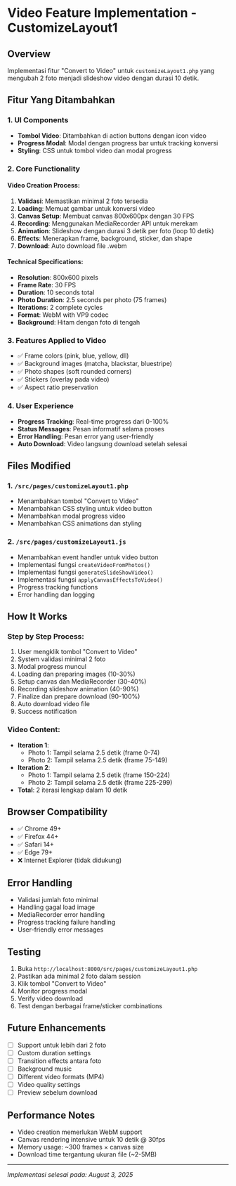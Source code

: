 # Video Feature Implementation - CustomizeLayout1

## Overview
Implementasi fitur "Convert to Video" untuk `customizeLayout1.php` yang mengubah 2 foto menjadi slideshow video dengan durasi 10 detik.

## Fitur Yang Ditambahkan

### 1. UI Components
- **Tombol Video**: Ditambahkan di action buttons dengan icon video
- **Progress Modal**: Modal dengan progress bar untuk tracking konversi
- **Styling**: CSS untuk tombol video dan modal progress

### 2. Core Functionality

#### Video Creation Process:
1. **Validasi**: Memastikan minimal 2 foto tersedia
2. **Loading**: Memuat gambar untuk konversi video
3. **Canvas Setup**: Membuat canvas 800x600px dengan 30 FPS
4. **Recording**: Menggunakan MediaRecorder API untuk merekam
5. **Animation**: Slideshow dengan durasi 3 detik per foto (loop 10 detik)
6. **Effects**: Menerapkan frame, background, sticker, dan shape
7. **Download**: Auto download file .webm

#### Technical Specifications:
- **Resolution**: 800x600 pixels
- **Frame Rate**: 30 FPS
- **Duration**: 10 seconds total
- **Photo Duration**: 2.5 seconds per photo (75 frames)
- **Iterations**: 2 complete cycles
- **Format**: WebM with VP9 codec
- **Background**: Hitam dengan foto di tengah

### 3. Features Applied to Video
- ✅ Frame colors (pink, blue, yellow, dll)
- ✅ Background images (matcha, blackstar, bluestripe)
- ✅ Photo shapes (soft rounded corners)
- ✅ Stickers (overlay pada video)
- ✅ Aspect ratio preservation

### 4. User Experience
- **Progress Tracking**: Real-time progress dari 0-100%
- **Status Messages**: Pesan informatif selama proses
- **Error Handling**: Pesan error yang user-friendly
- **Auto Download**: Video langsung download setelah selesai

## Files Modified

### 1. `/src/pages/customizeLayout1.php`
- Menambahkan tombol "Convert to Video"
- Menambahkan CSS styling untuk video button
- Menambahkan modal progress video
- Menambahkan CSS animations dan styling

### 2. `/src/pages/customizeLayout1.js`
- Menambahkan event handler untuk video button
- Implementasi fungsi `createVideoFromPhotos()`
- Implementasi fungsi `generateSlideShowVideo()`
- Implementasi fungsi `applyCanvasEffectsToVideo()`
- Progress tracking functions
- Error handling dan logging

## How It Works

### Step by Step Process:
1. User mengklik tombol "Convert to Video"
2. System validasi minimal 2 foto
3. Modal progress muncul
4. Loading dan preparing images (10-30%)
5. Setup canvas dan MediaRecorder (30-40%)
6. Recording slideshow animation (40-90%)
7. Finalize dan prepare download (90-100%)
8. Auto download video file
9. Success notification

### Video Content:
- **Iteration 1**: 
  - Photo 1: Tampil selama 2.5 detik (frame 0-74)
  - Photo 2: Tampil selama 2.5 detik (frame 75-149)
- **Iteration 2**: 
  - Photo 1: Tampil selama 2.5 detik (frame 150-224)
  - Photo 2: Tampil selama 2.5 detik (frame 225-299)
- **Total**: 2 iterasi lengkap dalam 10 detik

## Browser Compatibility
- ✅ Chrome 49+
- ✅ Firefox 44+
- ✅ Safari 14+
- ✅ Edge 79+
- ❌ Internet Explorer (tidak didukung)

## Error Handling
- Validasi jumlah foto minimal
- Handling gagal load image
- MediaRecorder error handling
- Progress tracking failure handling
- User-friendly error messages

## Testing
1. Buka `http://localhost:8000/src/pages/customizeLayout1.php`
2. Pastikan ada minimal 2 foto dalam session
3. Klik tombol "Convert to Video"
4. Monitor progress modal
5. Verify video download
6. Test dengan berbagai frame/sticker combinations

## Future Enhancements
- [ ] Support untuk lebih dari 2 foto
- [ ] Custom duration settings
- [ ] Transition effects antara foto
- [ ] Background music
- [ ] Different video formats (MP4)
- [ ] Video quality settings
- [ ] Preview sebelum download

## Performance Notes
- Video creation memerlukan WebM support
- Canvas rendering intensive untuk 10 detik @ 30fps
- Memory usage: ~300 frames × canvas size
- Download time tergantung ukuran file (~2-5MB)

---
*Implementasi selesai pada: August 3, 2025*
